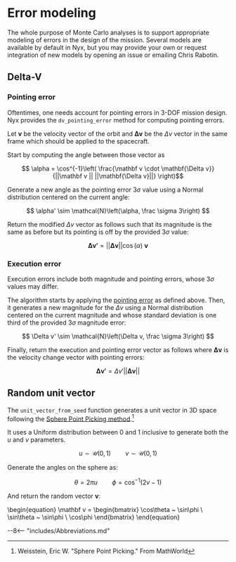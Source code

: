 # Error modeling
The whole purpose of Monte Carlo analyses is to support appropriate modeling of errors in the design of the mission. Several models are available by default in Nyx, but you may provide your own or request integration of new models by opening an issue or emailing Chris Rabotin.

## Delta-V
### Pointing error

Oftentimes, one needs account for pointing errors in 3-DOF mission design. Nyx provides the `dv_pointing_error` method for computing pointing errors.

Let $\mathbf{v}$ be the velocity vector of the orbit and $\mathbf{\Delta v}$ be the $\Delta v$ vector in the same frame which should be applied to the spacecraft.

Start by computing the angle between those vector as

$$ \alpha = \cos^{-1}\left( \frac{\mathbf v \cdot \mathbf{\Delta v}}{||\mathbf v || ||\mathbf{\Delta v}||} \right)$$

Generate a new angle as the pointing error $3\sigma$ value using a Normal distribution centered on the current angle:

$$ \alpha' \sim \mathcal{N}\left(\alpha, \frac \sigma 3\right) $$

Return the modified $\Delta v$ vector as follows such that its magnitude is the same as before but its pointing is off by the provided $3 \sigma$ value:

$$ \mathbf{\Delta v'} = ||\mathbf{\Delta v}||\cos(\alpha)~\mathbf v $$

### Execution error
Execution errors include both magnitude and pointing errors, whose $3 \sigma$ values may differ.

The algorithm starts by applying the [pointing error](#pointing-error) as defined above. Then, it generates a new magnitude for the $\Delta v$ using a Normal distribution centered on the current magnitude and whose standard deviation is one third of the provided $3\sigma$ magnitude error:

$$ \Delta v' \sim \mathcal{N}\left(\Delta v, \frac \sigma 3\right) $$

Finally, return the execution and pointing error vector as follows where $\mathbf {\Delta v}$ is the velocity change vector with pointing errors:

$$ \mathbf {\Delta v'} = \Delta v' || \mathbf {\Delta v} || $$


## Random unit vector

The `unit_vector_from_seed` function generates a unit vector in 3D space following the [Sphere Point Picking method](https://mathworld.wolfram.com/SpherePointPicking.html).[^1]

It uses a Uniform distribution between 0 and 1 inclusive to generate both the $u$ and $v$ parameters.

$$u \sim \mathcal{U}(0,1) \quad\quad v \sim \mathcal{U}(0,1)$$

Generate the angles on the sphere as:

$$\theta = 2\pi u \quad\quad \phi = \cos^{-1}\left( 2v-1 \right)$$

And return the random vector $\mathbf v$:

\begin{equation}
\mathbf v = \begin{bmatrix}
    \cos\theta ~ \sin\phi \\
    \sin\theta ~ \sin\phi \\
    \cos\phi
\end{bmatrix}
\end{equation}

[^1]: Weisstein, Eric W. "Sphere Point Picking." From MathWorld

--8<-- "includes/Abbreviations.md"